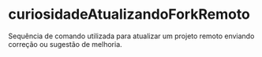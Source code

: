 # curiosidadeAtualizandoForkRemoto
Sequência de comando utilizada para atualizar um projeto remoto enviando correção ou sugestão de melhoria.
